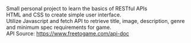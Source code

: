 Small personal project to learn the basics of RESTful APIs  
HTML and CSS to create simple user interface.  
Utilize Javascript and fetch API to retrieve title, image, description, genre and minimum spec requirements for game.   
API Source: https://www.freetogame.com/api-doc  

